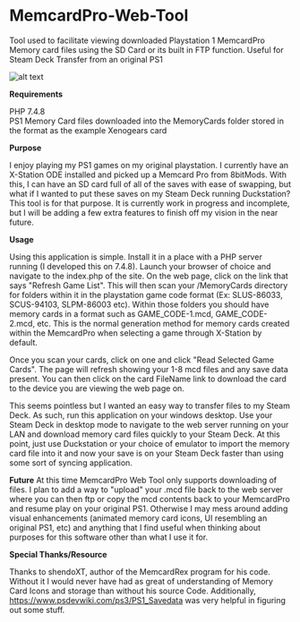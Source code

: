 # MemcardPro-Web-Tool
Tool used to facilitate viewing downloaded Playstation 1 MemcardPro Memory card files using the SD Card or its built in FTP function. Useful for Steam Deck Transfer from an original PS1

![alt text](https://pieruccidev.com/img/MemcardPro-Web-Tool.png)


<b>Requirements</b>

PHP 7.4.8<br>
PS1 Memory Card files downloaded into the MemoryCards folder stored in the format as the example Xenogears card

<b>Purpose</b>

I enjoy playing my PS1 games on my original playstation. I currently have an X-Station ODE installed and picked up a Memcard Pro from 8bitMods. With this, I can have an SD card full
of all of the saves with ease of swapping, but what if I wanted to put these saves on my Steam Deck running Duckstation? This tool is for that purpose. It is currently work
in progress and incomplete, but I will be adding a few extra features to finish off my vision in the near future.

<b>Usage</b>

Using this application is simple. Install it in a place with a PHP server running (I developed this on 7.4.8). Launch your browser of choice and navigate to the index.php of the
site. On the web page, click on the link that says "Refresh Game List". This will then scan your /MemoryCards directory for folders within it in the playstation game code format
(Ex: SLUS-86033, SCUS-94103, SLPM-86003 etc). Within those folders you should have memory cards in a format such as GAME_CODE-1.mcd, GAME_CODE-2.mcd, etc. This is the normal
generation method for memory cards created within the MemcardPro when selecting a game through X-Station by default.

Once you scan your cards, click on one and click "Read Selected Game Cards". The page will refresh showing your 1-8 mcd files and any save data present. You can then click on the
card FileName link to download the card to the device you are viewing the web page on. 

This seems pointless but I wanted an easy way to transfer files to my Steam Deck. As such, run this application on your windows desktop. Use your Steam Deck in desktop mode
to navigate to the web server running on your LAN and download memory card files quickly to your Steam Deck. At this point, just use Duckstation or your choice of emulator to
import the memory card file into it and now your save is on your Steam Deck faster than using some sort of syncing application.

<b>Future</b>
At this time MemcardPro Web Tool only supports downloading of files. I plan to add a way to "upload" your .mcd file back to the web server where you can then ftp or copy the
mcd contents back to your MemcardPro and resume play on your original PS1. Otherwise I may mess around adding visual enhancements (animated memory card icons, UI
resembling an original PS1, etc) and anything that I find useful when thinking about purposes for this software other than what I use it for.

<b>Special Thanks/Resource</b>

Thanks to shendoXT, author of the MemcardRex program for his code. Without it I would never have had as great of understanding of Memory Card Icons and storage than without
his source Code. Additionally, https://www.psdevwiki.com/ps3/PS1_Savedata was very helpful in figuring out some stuff.
